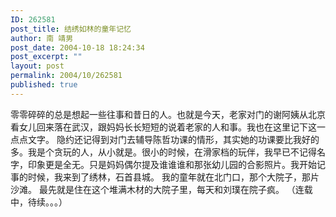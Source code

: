 ```yaml
---
ID: 262581
post_title: 结绣如林的童年记忆
author: 南 靖男
post_date: 2004-10-18 18:24:34
post_excerpt: ""
layout: post
permalink: 2004/10/262581
published: true
---
```

零零碎碎的总是想起一些往事和昔日的人。也就是今天，老家对门的谢阿姨从北京看女儿回来落在武汉，跟妈妈长长短短的说着老家的人和事。我也在这里记下这一点点文字。
隐约还记得到对门去辅导陈哲功课的情形，其实她的功课要比我好的多。我是个贪玩的人，从小就是。很小的时候，在滑家档的玩伴，我早已不记得名字，印象更是全无。只是妈妈偶尔提及谁谁谁和那张幼儿园的合影照片。我开始记事的时候，我来到了绣林，石首县城。
我的童年就在北门口，那个大院子，那片沙滩。
最先就是住在这个堆满木材的大院子里，每天和刘璞在院子疯。
（连载中，待续。。。）